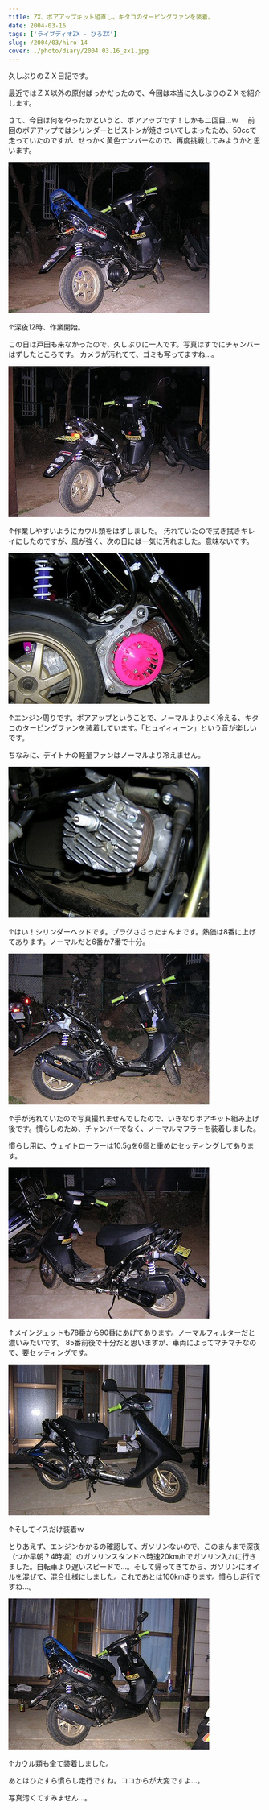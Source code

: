 ```yaml
---
title: ZX、ボアアップキット組直し。キタコのターピングファンを装着。
date: 2004-03-16
tags: ['ライブディオZX - ひろZX']
slug: /2004/03/hiro-14
cover: ./photo/diary/2004.03.16_zx1.jpg
---
```



<p class="sentence">久しぶりのＺＸ日記です。</p>
<p class="sentence">最近ではＺＸ以外の原付ばっかだったので、今回は本当に久しぶりのＺＸを紹介します。</p>
<p class="sentence spacing10">さて、今日は何をやったかというと、ボアアップです！しかも二回目...ｗ　 前回のボアアップではシリンダーとピストンが焼きついてしまったため、50ccで走っていたのですが、せっかく黄色ナンバーなので、再度挑戦してみようかと思います。</p>
<div class="center spacing"><img class="img-fluid" src="./photo/diary/2004.03.16_zx1.jpg" alt=""></div>
<p class="sentence">↑深夜12時、作業開始。</p>
<p class="sentence spacing10">この日は戸田も来なかったので、久しぶりに一人です。写真はすでにチャンバーはずしたところです。 カメラが汚れてて、ゴミも写ってますね...。</p>
<div class="center spacing"><img class="img-fluid" src="./photo/diary/2004.03.16_zx2.jpg" alt=""></div>
<p class="sentence spacing10">↑作業しやすいようにカウル類をはずしました。 汚れていたので拭き拭きキレイにしたのですが、風が強く、次の日には一気に汚れました。意味ないです。</p>
<div class="center spacing"><img class="img-fluid" src="./photo/diary/2004.03.16_zx3.jpg" alt=""></div>
<p class="sentence">↑エンジン周りです。ボアアップということで、ノーマルよりよく冷える、キタコのターピングファンを装着しています。「ヒュイィィーン」という音が楽しいです。</p>
<p class="sentence spacing10">ちなみに、デイトナの軽量ファンはノーマルより冷えません。 </p>
<div class="center spacing"><img class="img-fluid" src="./photo/diary/2004.03.16_zx4.jpg" alt=""></div>
<p class="sentence spacing10">↑はい！シリンダーヘッドです。プラグささったまんまです。熱価は8番に上げてあります。ノーマルだと6番か7番で十分。</p>
<div class="center spacing"><img class="img-fluid" src="./photo/diary/2004.03.16_zx5.jpg" alt=""></div>
<p class="sentence">↑手が汚れていたので写真撮れませんでしたので、いきなりボアキット組み上げ後です。慣らしのため、チャンバーでなく、ノーマルマフラーを装着しました。</p>
<p class="sentence spacing10">慣らし用に、ウェイトローラーは10.5gを6個と重めにセッティングしてあります。</p>
<div class="center spacing"><img class="img-fluid" src="./photo/diary/2004.03.16_zx6.jpg" alt=""></div>
<p class="sentence spacing10">↑メインジェットも78番から90番にあげてあります。ノーマルフィルターだと濃いみたいです。 85番前後で十分だと思いますが、車両によってマチマチなので、要セッティングです。</p>
<div class="center spacing"><img class="img-fluid" src="./photo/diary/2004.03.16_zx7.jpg" alt=""></div>
<p class="sentence">↑そしてイスだけ装着ｗ</p>
<p class="sentence spacing10">とりあえず、エンジンかかるの確認して、ガソリンないので、このまんまで深夜（つか早朝？4時頃）のガソリンスタンドへ時速20km/hでガソリン入れに行きました。自転車より遅いスピードで...。そして帰ってきてから、ガソリンにオイルを混ぜて、混合仕様にしました。これであとは100km走ります。慣らし走行ですね...。</p>
<div class="center spacing"><img class="img-fluid" src="./photo/diary/2004.03.16_zx8.jpg" alt=""></div>
<p class="sentence">↑カウル類も全て装着しました。</p>
<p class="sentence">あとはひたすら慣らし走行ですね。ココからが大変ですよ...。</p>
<p class="sentence">写真汚くてすみません...。</p>
